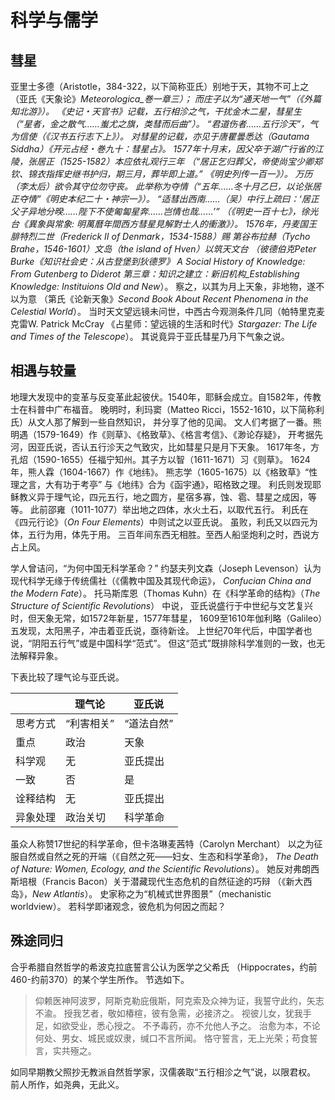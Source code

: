 # 科学与儒学

## 彗星

亚里士多德（Aristotle，384-322，以下简称亚氏）别地于天，其物不可上之
（亚氏《天象论》_Meteorologica_巻一章三）；
而庄子以为“通天地一气”（《外篇知北游》）。
《史记・天官书》记载，五行相沴之气，干扰金木二星，彗星生
（“星者，金之散气……蚩尤之旗，类彗而后曲”）。
“君道伤者……五行沴天”，气为信使（《汉书五行志下上》）。
对彗星的记载，亦见于唐瞿曇悉达（Gautama Siddha）《开元占经・巻九十：彗星占》。
1577年十月末，因父卒于湖广行省的江陵，张居正（1525-1582）本应依礼观行三年
（“居正乞归葬父，帝使尚宝少卿郑钦、锦衣指挥史继书护归，期三月，葬毕即上道。”
《明史列传一百一》）。
万历（李太后）欲令其守位勿守丧。
此举称为夺情（“五年……冬十月乙巳，以论张居正夺情”《明史本纪二十・神宗一》）。
“适彗出西南……（吴）中行上疏曰：‘居正父子异地分暌……陛下不使匍匐星奔……岂情也哉……’”
（《明史一百十七》，徐光台《異象與常象: 明萬曆年間西方彗星見解對士人的衝激》）。
1576年，丹麦国王腓特烈二世（Frederick II of Denmark，1534-1588）赐
第谷布拉赫（Tycho Brahe，1546-1601）文岛（the island of Hven）以筑天文台
（彼德伯克Peter Burke《知识社会史：从古登堡到狄德罗》
_A Social History of Knowledge: From Gutenberg to Diderot_
第三章：知识之建立：新旧机构_Establishing Knowledge: Instituions Old and New_）。
察之，以其为月上天象，非地物，遂不以为意
（第氏《论新天象》_Second Book About Recent Phenomena in the Celestial World_）。
当时天文望远镜未问世，中西古今观测条件几同（帕特里克麦克雷W. Patrick McCray
《占星师：望远镜的生活和时代》_Stargazer: The Life and Times of the Telescope_）。
其说竟异于亚氏彗星乃月下气象之说。

## 相遇与较量

地理大发现中的变革与反变革此起彼伏。1540年，耶稣会成立。自1582年，传教士在科普中广布福音。
晚明时，利玛窦（Matteo Ricci，1552-1610，以下简称利氏）从文人那了解到一些自然知识，
并分享了他的见闻。
文人们考据了一番。熊明遇（1579-1649）作《则草》、《格致草》、《格言考信》、《渺论存疑》，
开考据先河，因亚氏说，否认五行沴天之气致灾，比如彗星只是月下天象。
1617年冬，方孔炤（1590-1655）任福宁知州。其子方以智（1611-1671）习《则草》。
1624年，熊人霖（1604-1667）作《地纬》。
熊志学（1605-1675）以《格致草》“性理之言，大有功于考亭”
与《地纬》合为《函宇通》，昭格致之理。
利氏则发现耶稣教义异于理气论，四元五行，地之圆方，星宿多寡，蚀、雹、彗星之成因，等等。
此前邵雍（1011-1077）举出地之四体，水火土石，以取代五行。
利氏在《四元行论》（_On Four Elements_）中则试之以亚氏说。
虽败，利氏又以四元为体，五行为用，体先于用。
三百年间东西无相胜。至西人船坚炮利之时，西说方占上风。

学人曾诘问，“为何中国无科学革命？”
约瑟夫列文森（Joseph Levenson）认为现代科学无缘于传统儒社（《儒教中国及其现代命运》，
_Confucian China and the Modern Fate_）。
托马斯库恩（Thomas Kuhn）在《科学革命的结构》（_The Structure of Scientific Revolutions_）
中说， 亚氏说盛行于中世纪与文艺复兴时，但天象无常，如1572年新星，1577年彗星，
1609至1610年伽利略（Galileo）五发现，太阳黑子，冲击着亚氏说，亟待新诠。
上世纪70年代后，中国学者也说，“阴阳五行气”或是中国科学“范式”。
但这“范式”既排除科学准则的一致，也无法解释异象。

下表比较了理气论与亚氏说。

|        |理气论    |亚氏说    |
|--------|----------|----------|
|思考方式|“利害相关”|“道法自然”|
|重点    |政治      |天象      |
|科学观  |无        |亚氏提出  |
|一致    |否        |是        |
|诠释结构|无        |亚氏提出  |
|异象处理|政治关切  |科学革命  |

虽众人称赞17世纪的科学革命，但卡洛琳麦茜特（Carolyn Merchant）
以之为征服自然或自然之死的开端（《自然之死——妇女、生态和科学革命》，
_The Death of Nature: Women, Ecology, and the Scientific Revolutions_）。
她反对弗朗西斯培根（Francis Bacon）关于潜藏现代生态危机的自然征途的巧辩
（《新大西岛》，_New Atlantis_）。
史家称之为“机械式世界图景”（mechanistic worldview）。
若科学即诸观念，彼危机为何因之而起？

## 殊途同归

合乎希腊自然哲学的希波克拉底誓言公认为医学之父希氏
（Hippocrates，约前460-约前370）的某个学生所作。
节选如下。

> 仰赖医神阿波罗，阿斯克勒庇俄斯，阿克索及众神为证，我誓守此约，矢志不渝。
> 授我艺者，敬如椿楦，彼有急需，必接济之。
> 视彼儿女，犹我手足，如欲受业，悉心授之。
> 不予毒药，亦不允他人予之。
> 治愈为本，不论何处、男女、城民或奴隶，缄口不言所闻。
> 恪守誓言，无上光荣；苟食誓言，实共殛之。

如同早期教父照抄无教派自然哲学家，汉儒袭取“五行相沴之气”说，以限君权。
前人所作，如尧典，无此义。
